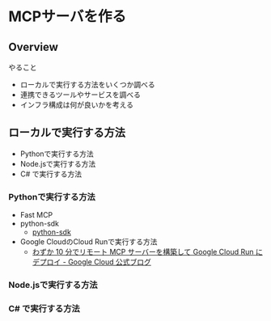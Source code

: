 # MCPサーバを作る

## Overview

やること

- ローカルで実行する方法をいくつか調べる
- 連携できるツールやサービスを調べる
- インフラ構成は何が良いかを考える

## ローカルで実行する方法

- Pythonで実行する方法
- Node.jsで実行する方法
- C# で実行する方法

### Pythonで実行する方法

- Fast MCP
- python-sdk
  - [python-sdk](https://github.com/modelcontextprotocol/python-sdk)
- Google CloudのCloud Runで実行する方法
  - [わずか 10 分でリモート MCP サーバーを構築して Google Cloud Run にデプロイ - Google Cloud 公式ブログ](https://cloud.google.com/blog/ja/topics/developers-practitioners/build-and-deploy-a-remote-mcp-server-to-google-cloud-run-in-under-10-minutes)

### Node.jsで実行する方法

### C# で実行する方法
